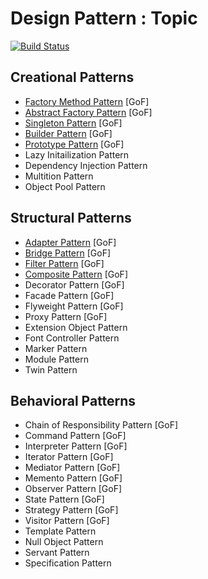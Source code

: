 # Design Pattern : Topic

[![Build Status](https://travis-ci.org/iphayao/design-pattern-wiki.svg?branch=master)](https://travis-ci.org/iphayao/design-pattern-wiki)

## Creational Patterns
* [Factory Method Pattern](https://github.com/iphayao/design-pattern-wiki/tree/master/creational) [GoF]
* [Abstract Factory Pattern](https://github.com/iphayao/design-pattern-wiki/tree/master/creational/abstract-factory) [GoF]
* [Singleton Pattern](https://github.com/iphayao/design-pattern-wiki/tree/master/creational/singleton) [GoF]
* [Builder Pattern](https://github.com/iphayao/design-pattern-wiki/tree/master/creational/builder) [GoF]
* [Prototype Pattern](https://github.com/iphayao/design-pattern-wiki/tree/master/creational/prototype) [GoF]
* Lazy Initailization Pattern
* Dependency Injection Pattern
* Multition Pattern
* Object Pool Pattern

## Structural Patterns
* [Adapter Pattern](https://github.com/iphayao/design-pattern-wiki/tree/master/structural/adapter) [GoF]
* [Bridge Pattern](https://github.com/iphayao/design-pattern-wiki/tree/master/structural/bridge) [GoF]
* [Filter Pattern](https://github.com/iphayao/design-patterns/tree/master/structural/filter) [GoF]
* [Composite Pattern](https://github.com/iphayao/design-patterns/tree/master/structural/composite) [GoF]
* Decorator Pattern [GoF]
* Facade Pattern [GoF]
* Flyweight Pattern [GoF]
* Proxy Pattern [GoF]
* Extension Object Pattern
* Font Controller Pattern
* Marker Pattern
* Module Pattern
* Twin Pattern

## Behavioral Patterns
* Chain of Responsibility Pattern [GoF]
* Command Pattern [GoF]
* Interpreter Pattern [GoF]
* Iterator Pattern [GoF]
* Mediator Pattern [GoF]
* Memento Pattern [GoF]
* Observer Pattern [GoF]
* State Pattern [GoF]
* Strategy Pattern [GoF]
* Visitor Pattern [GoF]
* Template Pattern
* Null Object Pattern
* Servant Pattern
* Specification Pattern
